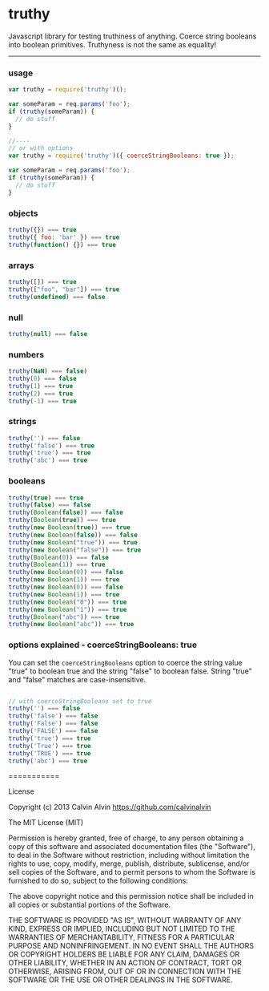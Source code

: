 # truthy

Javascript library for testing truthiness of anything. Coerce string booleans into boolean primitives. Truthyness is not the same as equality!

----

### usage

```js
var truthy = require('truthy')();

var someParam = req.params('foo');
if (truthy(someParam)) {
  // do stuff
}

//----
// or with options
var truthy = require('truthy')({ coerceStringBooleans: true });

var someParam = req.params('foo');
if (truthy(someParam)) {
  // do stuff
}

```


### objects

```js
truthy({}) === true
truthy({ foo: 'bar' }) === true
truthy(function() {}) === true
```

### arrays

```js
truthy([]) === true
truthy(["foo", "bar"]) === true
truthy(undefined) === false
```

### null

```js
truthy(null) === false
```


### numbers

```js
truthy(NaN) === false)
truthy(0) === false
truthy(1) === true
truthy(2) === true
truthy(-1) === true
```


### strings

```js
truthy('') === false
truthy('false') === true
truthy('true') === true
truthy('abc') === true
```

### booleans

```js
truthy(true) === true
truthy(false) === false
truthy(Boolean(false)) === false
truthy(Boolean(true)) === true
truthy(new Boolean(true)) === true
truthy(new Boolean(false)) === false
truthy(new Boolean("true")) === true
truthy(new Boolean("false")) === true
truthy(Boolean(0)) === false
truthy(Boolean(1)) === true
truthy(new Boolean(0)) === false
truthy(new Boolean(1)) === true
truthy(new Boolean(0)) === false
truthy(new Boolean(1)) === true
truthy(new Boolean("0")) === true
truthy(new Boolean("1")) === true
truthy(Boolean("abc")) === true
truthy(new Boolean("abc")) === true
```


### options explained - coerceStringBooleans: true
You can set the `coerceStringBooleans` option to coerce the string value "true" to boolean true and the string "false" to boolean false. String "true" and "false" matches are case-insensitive.


```js

// with coerceStringBooleans set to true
truthy('') === false
truthy('false') === false
truthy('False') === false
truthy('FALSE') === false
truthy('true') === true
truthy('True') === true
truthy('TRUE') === true
truthy('abc') === true
```


===========

License

Copyright (c) 2013 Calvin Alvin https://github.com/calvinalvin

The MIT License (MIT)

Permission is hereby granted, free of charge, to any person obtaining a copy of this software and associated documentation files (the "Software"), to deal in the Software without restriction, including without limitation the rights to use, copy, modify, merge, publish, distribute, sublicense, and/or sell copies of the Software, and to permit persons to whom the Software is furnished to do so, subject to the following conditions:

The above copyright notice and this permission notice shall be included in all copies or substantial portions of the Software.

THE SOFTWARE IS PROVIDED "AS IS", WITHOUT WARRANTY OF ANY KIND, EXPRESS OR IMPLIED, INCLUDING BUT NOT LIMITED TO THE WARRANTIES OF MERCHANTABILITY, FITNESS FOR A PARTICULAR PURPOSE AND NONINFRINGEMENT. IN NO EVENT SHALL THE AUTHORS OR COPYRIGHT HOLDERS BE LIABLE FOR ANY CLAIM, DAMAGES OR OTHER LIABILITY, WHETHER IN AN ACTION OF CONTRACT, TORT OR OTHERWISE, ARISING FROM, OUT OF OR IN CONNECTION WITH THE SOFTWARE OR THE USE OR OTHER DEALINGS IN THE SOFTWARE.